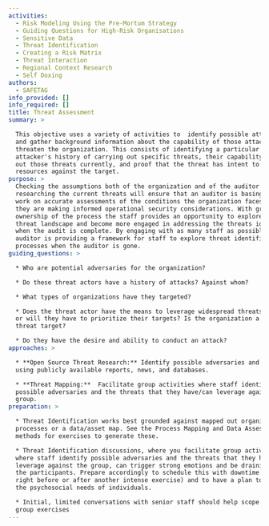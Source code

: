 ```yaml
---
activities:
  - Risk Modeling Using the Pre-Mortum Strategy
  - Guiding Questions for High-Risk Organisations
  - Sensitive Data
  - Threat Identification
  - Creating a Risk Matrix
  - Threat Interaction
  - Regional Context Research
  - Self Doxing
authors:
  - SAFETAG
info_provided: []
info_required: []
title: Threat Assessment
summary: >

  This objective uses a variety of activities to  identify possible attackers
  and gather background information about the capability of those attackers to
  threaten the organization. This consists of identifying a particular
  attacker's history of carrying out specific threats, their capability to carry
  out those threats currently, and proof that the threat has intent to leverage
  resources against the target.
purpose: >
  Checking the assumptions both of the organization and of the auditor by
  researching the current threats will ensure that an auditor is basing their
  work on accurate assessments of the conditions the organization faces and that
  they are making informed operational security considerations. With greater
  ownership of the process the staff provides an opportunity to explore their
  threat landscape and become more engaged in addressing the threats identified
  when the audit is complete. By engaging with as many staff as possible the
  auditor is providing a framework for staff to explore threat identification
  processes when the auditor is gone. 
guiding_questions: >

  * Who are potential adversaries for the organization?

  * Do these threat actors have a history of attacks? Against whom?

  * What types of organizations have they targeted?

  * Does the threat actor have the means to leverage widespread threats against,
  or will they have to prioritize their targets? Is the organization a priority
  threat target?

  * Do they have the desire and ability to conduct an attack?
approaches: >

  * **Open Source Threat Research:** Identify possible adversaries and threats
  using publicly available reports, news, and databases.

  * **Threat Mapping:**  Facilitate group activities where staff identify
  possible adversaries and the threats that they have/can leverage against the
  group.
preparation: >

  * Threat Identification works best grounded against mapped out organizational
  processes or a data/asset map. See the Process Mapping and Data Assessment
  methods for exercises to generate these.

  * Threat Identification discussions, where you facilitate group activities
  where staff identify possible adversaries and the threats that they have/can
  leverage against the group, can trigger strong emotions and be draining for
  the participants. Prepare accordingly to schedule this with downtime (i.e. not
  right before or after another intense exercise) and to have a plan to address
  the psychosocial needs of individuals.

  * Initial, limited conversations with senior staff should help scope and guide
  group exercises
---
```


